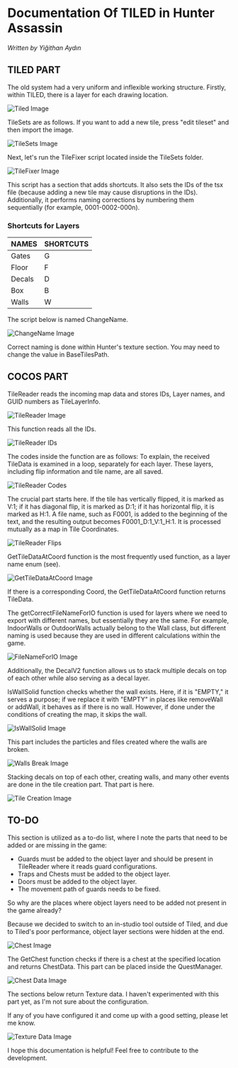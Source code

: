 # Documentation Of TILED in Hunter Assassin

*Written by Yiğithan Aydın*

## TILED PART

The old system had a very uniform and inflexible working structure. Firstly, within TILED, there is a layer for each drawing location.

![Tiled Image](images/image5.png)

TileSets are as follows. If you want to add a new tile, press "edit tileset" and then import the image.

![TileSets Image](images/image16.png)

Next, let's run the TileFixer script located inside the TileSets folder.

![TileFixer Image](images/image7.png)

This script has a section that adds shortcuts. It also sets the IDs of the tsx file (because adding a new tile may cause disruptions in the IDs). Additionally, it performs naming corrections by numbering them sequentially (for example, 0001-0002-000n).

### Shortcuts for Layers

| NAMES    | SHORTCUTS |
|----------|-----------|
| Gates    | G         |
| Floor    | F         |
| Decals   | D         |
| Box      | B         |
| Walls    | W         |

The script below is named ChangeName.

![ChangeName Image](images/image6.png)

Correct naming is done within Hunter's texture section. You may need to change the value in BaseTilesPath.

## COCOS PART

TileReader reads the incoming map data and stores IDs, Layer names, and GUID numbers as TileLayerInfo.

![TileReader Image](images/image2.png)

This function reads all the IDs.

![TileReader IDs](images/image17.png)

The codes inside the function are as follows: To explain, the received TileData is examined in a loop, separately for each layer. These layers, including flip information and tile name, are all saved.

![TileReader Codes](images/image15.png)

The crucial part starts here. If the tile has vertically flipped, it is marked as V:1; if it has diagonal flip, it is marked as D:1; if it has horizontal flip, it is marked as H:1. A file name, such as F0001, is added to the beginning of the text, and the resulting output becomes F0001_D:1_V:1_H:1. It is processed mutually as a map in Tile Coordinates.

![TileReader Flips](images/image4.png)

GetTileDataAtCoord function is the most frequently used function, as a layer name enum (see).

![GetTileDataAtCoord Image](images/image3.png)

If there is a corresponding Coord, the GetTileDataAtCoord function returns TileData.

The getCorrectFileNameForIO function is used for layers where we need to export with different names, but essentially they are the same. For example, IndoorWalls or OutdoorWalls actually belong to the Wall class, but different naming is used because they are used in different calculations within the game.

![FileNameForIO Image](images/image12.png)

Additionally, the DecalV2 function allows us to stack multiple decals on top of each other while also serving as a decal layer.

IsWallSolid function checks whether the wall exists. Here, if it is "EMPTY," it serves a purpose; if we replace it with "EMPTY" in places like removeWall or addWall, it behaves as if there is no wall. However, if done under the conditions of creating the map, it skips the wall.

![IsWallSolid Image](images/image11.png)

This part includes the particles and files created where the walls are broken.

![Walls Break Image](images/image1.png)

Stacking decals on top of each other, creating walls, and many other events are done in the tile creation part. That part is here.

![Tile Creation Image](images/image10.png)

## TO-DO

This section is utilized as a to-do list, where I note the parts that need to be added or are missing in the game:

- Guards must be added to the object layer and should be present in TileReader where it reads guard configurations.
- Traps and Chests must be added to the object layer.
- Doors must be added to the object layer.
- The movement path of guards needs to be fixed.

So why are the places where object layers need to be added not present in the game already?

Because we decided to switch to an in-studio tool outside of Tiled, and due to Tiled's poor performance, object layer sections were hidden at the end.

![Chest Image](images/image9.png)

The GetChest function checks if there is a chest at the specified location and returns ChestData. This part can be placed inside the QuestManager.

![Chest Data Image](images/image13.png)

The sections below return Texture data. I haven't experimented with this part yet, as I'm not sure about the configuration.

If any of you have configured it and come up with a good setting, please let me know.

![Texture Data Image](images/image8.png)

I hope this documentation is helpful! Feel free to contribute to the development.

